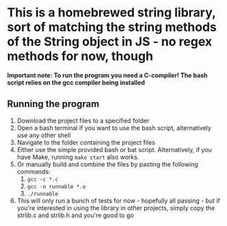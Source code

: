 # This is a homebrewed string library, sort of matching the string methods of the String object in JS - no regex methods for now, though

**Important note: To run the program you need a C-compiler! The bash script relies on the gcc compiler being installed**

## Running the program
1. Download the project files to a specified folder
2. Open a bash terminal if you want to use the bash script, alternatively use any other shell
3. Navigate to the folder containing the project files
4. Either use the simple provided bash or bat script. Alternatively, if you have Make, running `make start` also works.
5. Or manually build and combine the files by pasting the following commands:
    1. `gcc -c *.c`
    2. `gcc -o runnable *.o`
    3. `./runnable`
6. This will only run a bunch of tests for now - hopefully all passing - but if you're interested in using the library in other projects, simply copy the strlib.c and strlib.h and you're good to go
